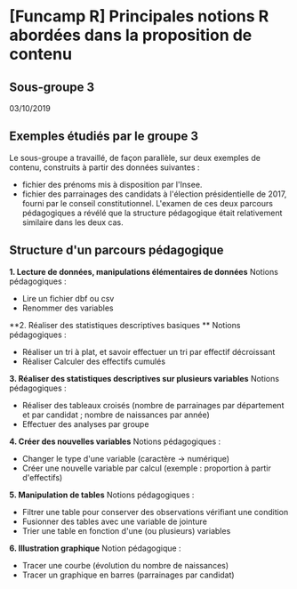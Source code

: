 # [Funcamp R] Principales notions R abordées dans la proposition de contenu 
## Sous-groupe 3
03/10/2019


## Exemples étudiés par le groupe 3
Le sous-groupe a travaillé, de façon parallèle, sur deux exemples de contenu, construits à partir des données suivantes :
- fichier des prénoms mis à disposition par l'Insee.
- fichier des parrainages des candidats à l'élection présidentielle de 2017, fourni par le conseil constitutionnel.
L'examen de ces deux parcours pédagogiques a révélé que la structure pédagogique était relativement similaire dans les deux cas.


## Structure d'un parcours pédagogique
**1. Lecture de données, manipulations élémentaires de données**
Notions pédagogiques : 
- Lire un fichier dbf ou csv
- Renommer des variables


**2. Réaliser des statistiques descriptives basiques **
Notions pédagogiques : 
- Réaliser un tri à plat, et savoir effectuer un tri par effectif décroissant
- Réaliser Calculer des effectifs cumulés


**3. Réaliser des statistiques descriptives sur plusieurs variables**
Notions pédagogiques :
- Réaliser des tableaux croisés (nombre de parrainages par département et par candidat ; nombre de naissances par année)
- Effectuer des analyses par groupe

**4. Créer des nouvelles variables**
Notions pédagogiques :
- Changer le type d'une variable (caractère -> numérique)
- Créer une nouvelle variable par calcul (exemple : proportion à partir d'effectifs)

**5. Manipulation de tables**
Notions pédagogiques :
- Filtrer une table pour conserver des observations vérifiant une condition
- Fusionner des tables avec une variable de jointure
- Trier une table en fonction d'une (ou plusieurs) variables

**6. Illustration graphique**
Notion pédagogique :
- Tracer une courbe (évolution du nombre de naissances)
- Tracer un graphique en barres (parrainages par candidat)